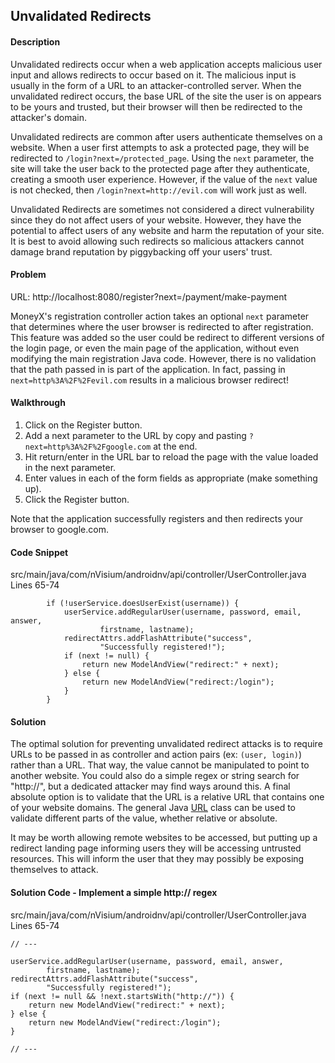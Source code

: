## Unvalidated Redirects

#### Description

Unvalidated redirects occur when a web application accepts malicious user input and allows redirects to occur based on it. The malicious input is usually in the form of a URL to an attacker-controlled server. When the unvalidated redirect occurs, the base URL of the site the user is on appears to be yours and trusted, but their browser will then be redirected to the attacker's domain.

Unvalidated redirects are common after users authenticate themselves on a website. When a user first attempts to ask a protected page, they will be redirected to ```/login?next=/protected_page```. Using the ```next``` parameter, the site will take the user back to the protected page after they authenticate, creating a smooth user experience. However, if the value of the ```next``` value is not checked, then ```/login?next=http://evil.com``` will work just as well.

Unvalidated Redirects are sometimes not considered a direct vulnerability since they do not affect users of your website. However, they have the potential to affect users of any website and harm the reputation of your site. It is best to avoid allowing such redirects so malicious attackers cannot damage brand reputation by piggybacking off your users' trust.

#### Problem
URL: http://localhost:8080/register?next=/payment/make-payment

MoneyX's registration controller action takes an optional ```next``` parameter that determines where the user browser is redirected to after registration. This feature was added so the user could be redirect to different versions of the login page, or even the main page of the application, without even modifying the main registration Java code. However, there is no validation that the path passed in is part of the application. In fact, passing in ```next=http%3A%2F%2Fevil.com``` results in a malicious browser redirect!

#### Walkthrough
1. Click on the Register button.
2. Add a next parameter to the URL by copy and pasting ```?next=http%3A%2F%2Fgoogle.com``` at the end.
3. Hit return/enter in the URL bar to reload the page with the value loaded in the next parameter.
4. Enter values in each of the form fields as appropriate (make something up).
5. Click the Register button.

Note that the application successfully registers and then redirects your browser to google.com.

#### Code Snippet
src/main/java/com/nVisium/androidnv/api/controller/UserController.java
Lines 65-74
```
		if (!userService.doesUserExist(username)) {
			userService.addRegularUser(username, password, email, answer,
					firstname, lastname);
			redirectAttrs.addFlashAttribute("success",
					"Successfully registered!");
			if (next != null) {
				return new ModelAndView("redirect:" + next);
			} else {
				return new ModelAndView("redirect:/login");
			}
		}
```

#### Solution

The optimal solution for preventing unvalidated redirect attacks is to require URLs to be passed in as controller and action pairs (ex: ```(user, login)```) rather than a URL. That way, the value cannot be manipulated to point to another website. You could also do a simple regex or string search for "http://", but a dedicated attacker may find ways around this. A final absolute option is to validate that the URL is a relative URL that contains one of your website domains. The general Java [URL](https://docs.oracle.com/javase/8/docs/api/java/net/URL.html) class can be used to validate different parts of the value, whether relative or absolute.

It may be worth allowing remote websites to be accessed, but putting up a redirect landing page informing users they will be accessing untrusted resources. This will inform the user that they may possibly be exposing themselves to attack.

#### Solution Code - Implement a simple http:// regex
src/main/java/com/nVisium/androidnv/api/controller/UserController.java
Lines 65-74
```
// ---

userService.addRegularUser(username, password, email, answer,
		firstname, lastname);
redirectAttrs.addFlashAttribute("success",
		"Successfully registered!");
if (next != null && !next.startsWith("http://")) {
	return new ModelAndView("redirect:" + next);
} else {
	return new ModelAndView("redirect:/login");
}

// ---
